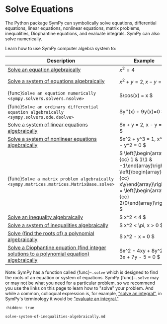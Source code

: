 # Solve Equations

The Python package SymPy can symbolically solve equations, differential equations, 
linear equations, nonlinear equations, matrix problems, inequalities, 
Diophantine equations, and evaluate integrals. SymPy can also solve numerically.

Learn how to use SymPy computer algebra system to:

| Description                                                  | Example                                                                                                                     | Solution |
|--------------------------------------------------------------|-----------------------------------------------------------------------------------------------------------------------------|--------------|
| [ Solve an equation algebraically ](../../modules/solvers/solvers.rst)                        | $x^2 = 4$ | $x \in \{-2,2\}$                                                                                                |
| [ Solve a system of equations algebraically ](solvers-algebraic-equations)              | $x^2 + y = 2, x - y = 4$ | $\{(x = -3, y = -7), (x = 2, y = 2)\}$                                                                                        |
|  {func}`Solve an equation numerically <sympy.solvers.solvers.nsolve>`                           | $\cos(x) = x $ | $ x \approx 0.739085133215161$                                                                                           |
|  {func}`Solve an ordinary differential equation algebraically <sympy.solvers.ode.dsolve>`   | $y''(x) + 9y(x)=0 $ | $ y(x)=C_{1} \sin(3x)+ C_{2} \cos(3x)$                                                    |
|  [ Solve a system of linear equations algebraically ](../../modules/solvers/solvers.rst)        | $x + y = 2, x - y = 0 $ | $ x = 1, y = 1$                                                                                           |
|  [ Solve a system of nonlinear equations algebraically ](../../modules/solvers/solvers.rst)     | $x^2 + y^3 = 1, x^3 - y^2 = 0 $ | $ x = 1, y = 0$                                                                                       |
|  {func}`Solve a matrix problem algebraically <sympy.matrices.matrices.MatrixBase.solve>`                    | $ \left[\begin{array}{cc} 1 & 1\\1 & -1\end{array}\right] \left[\begin{array}{cc} x\\y\end{array}\right] = \left[\begin{array}{cc} 2\\0\end{array}\right] $ | $ \left[\begin{array}{cc} x\\y\end{array}\right] = \left[\begin{array}{cc} 1\\1\end{array}\right]$  |
|  [ Solve an inequality algebraically ](../../modules/solvers/inequalities.rst)                      | $ x^2 < 4 $ | $ -2 < x < 2 $                                                                                                        |
|  [ Solve a system of inequalities algebraically ](solve-system-of-inequalities-algebraically.md)           | $ x^2 < \pi, x > 0 $ | $ 0 < x < \sqrt{pi} $                                                                                                  |
| [ Solve (find the roots of) a polynomial algebraically ](../../modules/polys/basics.rst)                       | $ x^2 - x = 0 $ | $ x \in \{0, 1\} $                                                                                                |
|  [ Solve a Diophantine equation (find integer solutions to a polynomial equation) algebraically ](../../modules/solvers/diophantine.rst)             | $x^2 - 4xy + 8y^2 - 3x + 7y - 5 = 0 $ | $ \{(x = 2, y = 1), (x = 5, y = 1)\}$                                                                                  |

Note: SymPy has a function called {func}`~.solve` 
which is designed to find the roots of an equation or system of equations.
SymPy {func}`~.solve` may or may not be what you need for a particular problem, 
so we recommend you use the links on this page to learn how to "solve" your problem.
And while a common, colloquial expression is, for example, ["solve an integral"](../../modules/integrals/integrals.rst), 
in SymPy's terminology it would be ["evaluate an integral."](../../modules/integrals/integrals.rst)

```{toctree}
:hidden: true

solve-system-of-inequalities-algebraically.md
```